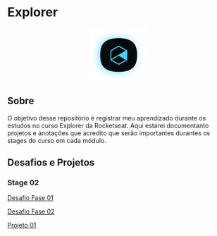 # Explorer 

<p align="center">
  <img alt="banner do Explorer Rocketseat" src=".github/logo.webp">
</p>

## Sobre

O objetivo desse repositório é registrar meu aprendizado durante os estudos no curso Explorer da Rocketseat. Aqui estarei documentanto projetos e anotações que acredito que serão importantes durantes os stages do curso em cada módulo.

## Desafios e Projetos

### Stage 02

[Desafio Fase 01](./stage-02/desafios/desafio-fase-01/)

[Desafio Fase 02](./stage-02/desafios/desafio-fase-02/)

[Projeto 01](./stage-02/projeto-01/)

